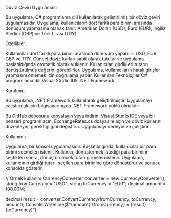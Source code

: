 Döviz Çeviri Uygulaması


Bu uygulama, C# programlama dili kullanılarak geliştirilmiş bir döviz çeviri uygulamasıdır. Uygulama, kullanıcıların dört farklı para birimi arasında dönüşüm yapmasına olanak tanır: Amerikan Doları (USD), Euro (EUR), İngiliz Sterlini (GBP) ve Türk Lirası (TRY).

Özellikler ;

Kullanıcılar dört farklı para birimi arasında dönüşüm yapabilir: USD, EUR, GBP ve TRY.
Güncel döviz kurları sabit olarak tutulur ve uygulama başlatıldığında otomatik olarak yüklenir.
Kullanıcılar, girdikleri tutarın dönüştürülmüş değerini görebilirler.
Uygulama, kullanıcıların hatalı girişler yapmasını önlemek için doğrulama yapar.
Kullanılan Teknolojiler
C# programlama dili
Visual Studio IDE
.NET Framework

Kurulum ;

Bu uygulama, .NET Framework kullanılarak geliştirilmiştir. Uygulamayı çalıştırmak için bilgisayarınızda .NET Framework yüklü olmalıdır.

Bu GitHub deposunu kopyalayın veya indirin.
Visual Studio IDE veya bir benzeri programı açın.
ExchangeRates.cs dosyasını açın ve döviz kurlarını düzenleyin, gerektiği gibi değiştirin.
Uygulamayı derleyin ve çalıştırın.

Kullanım ;

Uygulama, bir konsol uygulamasıdır. Başlatıldığında, kullanıcılar bir para birimi seçmeleri istenir. Kullanıcı, dönüştürmek istediği para birimini seçtikten sonra, dönüştürülecek tutarı girmeleri istenir. Uygulama, kullanıcının girdiği tutarı, seçilen para birimine göre dönüştürür ve sonucu konsolda gösterir.

// Örnek kullanım
CurrencyConverter converter = new CurrencyConverter();
string fromCurrency = "USD";
string toCurrency = "EUR";
decimal amount = 100.00M;

decimal result = converter.ConvertCurrency(fromCurrency, toCurrency, amount);
Console.WriteLine($"{amount} {fromCurrency} = {result} {toCurrency}");
